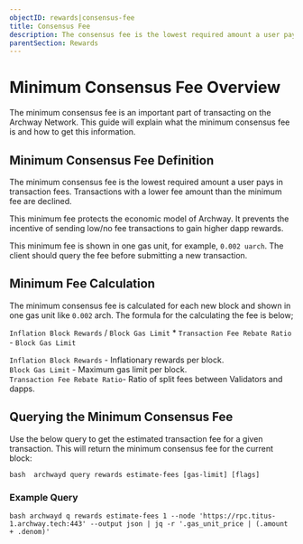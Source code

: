 ```yaml
---
objectID: rewards|consensus-fee
title: Consensus Fee
description: The consensus fee is the lowest required amount a user pays in transaction fees.
parentSection: Rewards
---
```


# Minimum Consensus Fee Overview

The minimum consensus fee is an important part of transacting on the Archway Network. This guide will explain what the minimum consensus fee is and how to get this information.

## Minimum Consensus Fee Definition

The minimum consensus fee is the lowest required amount a user pays in transaction fees. Transactions with a lower fee amount than the minimum fee are declined.

This minimum fee protects the economic model of Archway. It prevents the incentive of sending low/no fee transactions to gain higher dapp rewards.

This minimum fee is shown in one gas unit, for example, `0.002 uarch`. The client should query the fee before submitting a new transaction.

## Minimum Fee Calculation

The minimum consensus fee is calculated for each new block and shown in one gas unit like `0.002` arch. The formula for the calculating the fee is below;

`Inflation Block Rewards` / `Block Gas Limit` \* `Transaction Fee Rebate Ratio` - `Block Gas Limit`

`Inflation Block Rewards` - Inflationary rewards per block. <br />
`Block Gas Limit` - Maximum gas limit per block. <br />
`Transaction Fee Rebate Ratio`- Ratio of split fees between Validators and dapps.

## Querying the Minimum Consensus Fee

Use the below query to get the estimated transaction fee for a given transaction. This will return the minimum consensus fee for the current block:

`bash 
 archwayd query rewards estimate-fees [gas-limit] [flags]
`

### Example Query

`bash
archwayd q rewards estimate-fees 1 --node 'https://rpc.titus-1.archway.tech:443' --output json | jq -r '.gas_unit_price | (.amount + .denom)'
`
